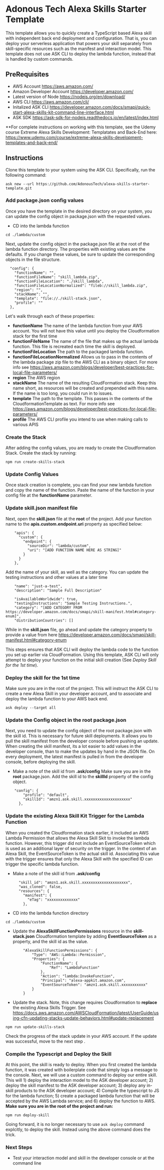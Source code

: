 # Adonous Tech Alexa Skills Starter Template 

This template allows you to quickly create a TypeScript based Alexa skill with independent back end deployment and configuration. That is, you can deploy your serverless application that powers your skill separately from skill-specific resources such as the manifest and interaction model. This template does not use ASK CLI to deploy the lambda function, instead that is handled by custom commands.

## PreRequisites
* AWS Account https://aws.amazon.com/
* Amazon Developer Account https://developer.amazon.com/
* Latest version of Node https://nodejs.org/en/download/
* AWS CLI https://aws.amazon.com/cli/
* Initalized ASK CLI https://developer.amazon.com/docs/smapi/quick-start-alexa-skills-kit-command-line-interface.html
* ASK SDK https://ask-sdk-for-nodejs.readthedocs.io/en/latest/index.html


**For complete instructions on working with this template, see the
Udemy course Extreme Alexa Skills Development: Templatates and Back-End here: https://www.udemy.com/course/extreme-alexa-skills-development-templates-and-back-end/

## Instructions
Clone this template to your system using the ASK CLI. Specifically, run the following command:

```
ask new --url https://github.com/AdonousTech/alexa-skills-starter-template.git
```

### Add package.json config values
Once you have the template in the desired directory on your system, you can update the config object in package.json with the requested values.

* CD into the lambda function
```
cd ./lambda/custom
```
Next, update the config object in the package.json file at the root of the lambda function directory. The properties with existing values are the defaults. If you change these values, be sure to update the corresponding objects in the file structure.
```
  "config": {
    "functionName": "",
    "functionFileName": "skill_lambda.zip",
    "functionFileLocation": "./skill_lambda",
    "functionFileLocationNormalized": "fileb://skill_lambda.zip",
    "region": "",
    "stackName": "",
    "template": "file://./skill-stack.json",
    "profile": ""
  },
```

Let's walk through each of these properties:
- **functionName**     The name of the lambda function from your AWS account. You will not have this value until you deploy the Cloudformation stack for the first time
- **functionFileName** The name of the file that makes up the actual lambda function. This file is recreated each time the skill is deployed. 
- **functionFileLocation** The path to the packaged lambda function.     
- **functionFileLocationNormalized** Allows us to pass in the contents of the lambda package zip file to the AWS CLI as a binary object. For more info see https://aws.amazon.com/blogs/developer/best-practices-for-local-file-parameters/  
- **region** The AWS region
- **stackName** The name of the resulting CloudFormation stack. Keep this name short, as resources will be created and prepended with this name. If the name is too long, you could run in to issues.  
- **template** The path to the template. This passes in the contents of the CloudformationTemplate as text. For more info see https://aws.amazon.com/blogs/developer/best-practices-for-local-file-parameters/  
- **profile** The AWS CLI profile you intend to use when making calls to various APIS 

### Create the Stack

After adding the config values, you are ready to create the Cloudformation Stack. Create the stack by running:
```
npm run create-skills-stack
```

### Update Config Values

Once stack creation is complete, you can find your new lambda function and copy the name of the function. Paste the name of the function in your config file at the **functionName** parameter.

### Update skill.json manifest file

Next, open the **skill.json** file at the **root** of the project. Add your function name to the **apis.custom.endpoint.uri** property as specified below:
```
    "apis": {
      "custom": {
        "endpoint": {
          "sourceDir": "lambda/custom",
          "uri": "[ADD FUNCTION NAME HERE AS STRING]"
        }
      }
    },
```

Add the name of your skill, as well as the category. You can update the testing instructions 
and other values at a later time
```
    "name": "just-a-test",
    "description": "Sample Full Description"
```

```
    "isAvailableWorldwide": true,
    "testingInstructions": "Sample Testing Instructions.",
    "category": "[ADD CATEGORY FROM https://developer.amazon.com/docs/smapi/skill-manifest.html#category-enum]",
    "distributionCountries": []
```

While in the **skill.json** file, go ahead and update the category property to provide a value from
here https://developer.amazon.com/docs/smapi/skill-manifest.html#category-enum

This steps ensures that ASK CLI will deploy the lambda code to the function you set up earlier via CloudFormation. Using this template, ASK CLI will only attempt to deploy your function on the initial skill creation (See *Deploy Skill for the 1st time*). 

### Deploy the skill for the 1st time
Make sure you are in the root of the project. This will instruct the ASK CLI to create a new Alexa Skill in your developer account, and to associate and deploy the lambda function to your AWS back end.

```
ask deploy --target all
```

### Update the Config object in the root package.json
Next, you need to update the config object of the root package.json with the skill id. This is necessary for future skill deployments. It allows you to pull the skill manifest from the developer console before pushing an update. When creating the skill manifest, its a lot easier to add values in the developer console, than to make the updates by hand in the JSON file. On every deployment, the latest manifest is pulled in from the developer console,
before deploying the skill.

* Make a note of the skill id from **.ask/config**
Make sure you are in the **root** package.json. Add the skill id to the **skillId** property of the config object.
```
    "config": {
        "profile": "default",
        "skillId": "amzn1.ask.skill.xxxxxxxxxxxxxxxxxxxxx"
      },
```

### Update the existing Alexa Skill Kit Trigger for the Lambda Function
When you created the Cloudformation stack earlier, it included an AWS Lambda Permission that allows the Alexa Skill Skit to invoke the lambda function. However, this trigger did not include an EventSourceToken which is used as an additional layer of security on the trigger. In the context of an Alexa Skill, the EventSourceToken is the actual skill id. Associating this value with the trigger ensures that only the Alexa Skill with the specified ID can trigger the specific lambda function.

* Make a note of the skill id from **.ask/config**
```
      "skill_id": "amzn1.ask.skill.xxxxxxxxxxxxxxxxxxxxx",
      "was_cloned": false,
      "resources": {
        "manifest": {
          "eTag": "xxxxxxxxxxxxxx"
        },
```
* CD into the lambda function directory
```
cd ./lambda/custom
```
* Update the **AlexaSkillFunctionPermissions** resource in the **skill-stack.json** Cloudformation template by adding **EventSourceToken**  as a property, and the skill id as the value.
```
        "AlexaSkillFunctionPermissions": {
            "Type": "AWS::Lambda::Permission",
            "Properties": {
                "FunctionName": {
                    "Ref": "LambdaFunction"
                },
                "Action": "lambda:InvokeFunction",
                "Principal": "alexa-appkit.amazon.com",
                "EventSourceToken": "amzn1.ask.skill.xxxxxxxxxxx"
            }
        }
```
* Update the stack. Note, this change requires Cloudformation to **replace** the existing Alexa Skills Trigger. See https://docs.aws.amazon.com/AWSCloudFormation/latest/UserGuide/using-cfn-updating-stacks-update-behaviors.html#update-replacement
```
npm run update-skills-stack
```
Check the progress of the stack update in your AWS account. If the update was successful, move to the next step .

### Compile the Typescript and Deploy the Skill
At this point, the skill is ready to deploy. When you first created the lambda function, it was created with boilerplate code that simply logs a message to the console. Next, we will use a custom command to deploy our entire skill. This will 1) deploy the interaction model to the ASK developer account; 2) deploy the skill manifest to the ASK developer account; 3) deploy any in-skill products to the ASK developer account; 4) Compile the typescript to JS for the lambda function; 5) create a packaged lambda function that will be accepted by the AWS Lambda service; and 6) deploy the function to AWS. **Make sure you are in the root of the project and run:**

```
npm run deploy-skill
```

Going forward, it is no longer necessary to use ``ask deploy`` command explcitly, to deploy the skill. Instead using the above command does the trick. 

### Next Steps
* Test your interaction model and skill in the developer console or at the command line






